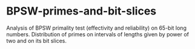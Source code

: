 # BPSW-primes-and-bit-slices
Analysis of BPSW primality test (effectivity and reliability) on 65-bit long numbers. Distribution of primes on intervals of lengths given by power of two and on its bit slices.
